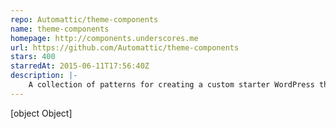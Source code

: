 ```yaml
---
repo: Automattic/theme-components
name: theme-components
homepage: http://components.underscores.me
url: https://github.com/Automattic/theme-components
stars: 400
starredAt: 2015-06-11T17:56:40Z
description: |-
    A collection of patterns for creating a custom starter WordPress theme.
---
```


[object Object]
